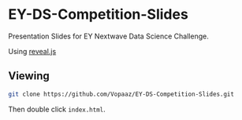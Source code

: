 # EY-DS-Competition-Slides

Presentation Slides for EY Nextwave Data Science Challenge.

Using [reveal.js](https://github.com/hakimel/reveal.js)

## Viewing

```bash
git clone https://github.com/Vopaaz/EY-DS-Competition-Slides.git
```

Then double click `index.html`.
